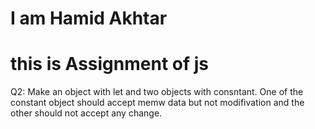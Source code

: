 # I am Hamid Akhtar
# this is Assignment of js 
Q2: Make an object with let and two objects with consntant. One of the constant object should accept memw data but not modifivation and the other should not accept any change.
